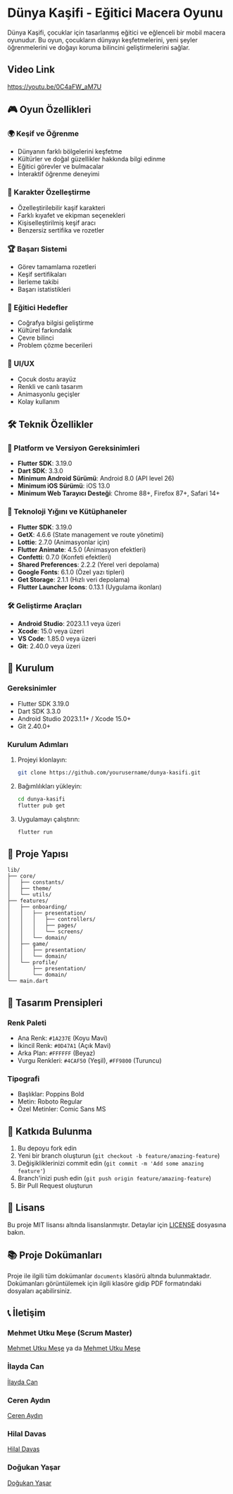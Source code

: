 # Dünya Kaşifi - Eğitici Macera Oyunu

Dünya Kaşifi, çocuklar için tasarlanmış eğitici ve eğlenceli bir mobil macera oyunudur. Bu oyun, çocukların dünyayı keşfetmelerini, yeni şeyler öğrenmelerini ve doğayı koruma bilincini geliştirmelerini sağlar.

## Video Link

https://youtu.be/0C4aFW_aM7U

## 🎮 Oyun Özellikleri

### 🌍 Keşif ve Öğrenme

- Dünyanın farklı bölgelerini keşfetme
- Kültürler ve doğal güzellikler hakkında bilgi edinme
- Eğitici görevler ve bulmacalar
- İnteraktif öğrenme deneyimi

### 🎨 Karakter Özelleştirme

- Özelleştirilebilir kaşif karakteri
- Farklı kıyafet ve ekipman seçenekleri
- Kişiselleştirilmiş keşif aracı
- Benzersiz sertifika ve rozetler

### 🏆 Başarı Sistemi

- Görev tamamlama rozetleri
- Keşif sertifikaları
- İlerleme takibi
- Başarı istatistikleri

### 🎯 Eğitici Hedefler

- Coğrafya bilgisi geliştirme
- Kültürel farkındalık
- Çevre bilinci
- Problem çözme becerileri

### 🎨 UI/UX

- Çocuk dostu arayüz
- Renkli ve canlı tasarım
- Animasyonlu geçişler
- Kolay kullanım

## 🛠️ Teknik Özellikler

### 📱 Platform ve Versiyon Gereksinimleri

- **Flutter SDK**: 3.19.0
- **Dart SDK**: 3.3.0
- **Minimum Android Sürümü**: Android 8.0 (API level 26)
- **Minimum iOS Sürümü**: iOS 13.0
- **Minimum Web Tarayıcı Desteği**: Chrome 88+, Firefox 87+, Safari 14+

### 🔧 Teknoloji Yığını ve Kütüphaneler

- **Flutter SDK**: 3.19.0
- **GetX**: 4.6.6 (State management ve route yönetimi)
- **Lottie**: 2.7.0 (Animasyonlar için)
- **Flutter Animate**: 4.5.0 (Animasyon efektleri)
- **Confetti**: 0.7.0 (Konfeti efektleri)
- **Shared Preferences**: 2.2.2 (Yerel veri depolama)
- **Google Fonts**: 6.1.0 (Özel yazı tipleri)
- **Get Storage**: 2.1.1 (Hızlı veri depolama)
- **Flutter Launcher Icons**: 0.13.1 (Uygulama ikonları)

### 🛠️ Geliştirme Araçları

- **Android Studio**: 2023.1.1 veya üzeri
- **Xcode**: 15.0 veya üzeri
- **VS Code**: 1.85.0 veya üzeri
- **Git**: 2.40.0 veya üzeri

## 🚀 Kurulum

### Gereksinimler

- Flutter SDK 3.19.0
- Dart SDK 3.3.0
- Android Studio 2023.1.1+ / Xcode 15.0+
- Git 2.40.0+

### Kurulum Adımları

1. Projeyi klonlayın:

   ```bash
   git clone https://github.com/yourusername/dunya-kasifi.git
   ```

2. Bağımlılıkları yükleyin:

   ```bash
   cd dunya-kasifi
   flutter pub get
   ```

3. Uygulamayı çalıştırın:
   ```bash
   flutter run
   ```

## 📁 Proje Yapısı

```
lib/
├── core/
│   ├── constants/
│   ├── theme/
│   └── utils/
├── features/
│   ├── onboarding/
│   │   ├── presentation/
│   │   │   ├── controllers/
│   │   │   ├── pages/
│   │   │   └── screens/
│   │   └── domain/
│   ├── game/
│   │   ├── presentation/
│   │   └── domain/
│   └── profile/
│       ├── presentation/
│       └── domain/
└── main.dart
```

## 🎨 Tasarım Prensipleri

### Renk Paleti

- Ana Renk: `#1A237E` (Koyu Mavi)
- İkincil Renk: `#0D47A1` (Açık Mavi)
- Arka Plan: `#FFFFFF` (Beyaz)
- Vurgu Renkleri: `#4CAF50` (Yeşil), `#FF9800` (Turuncu)

### Tipografi

- Başlıklar: Poppins Bold
- Metin: Roboto Regular
- Özel Metinler: Comic Sans MS

## 🤝 Katkıda Bulunma

1. Bu depoyu fork edin
2. Yeni bir branch oluşturun (`git checkout -b feature/amazing-feature`)
3. Değişikliklerinizi commit edin (`git commit -m 'Add some amazing feature'`)
4. Branch'inizi push edin (`git push origin feature/amazing-feature`)
5. Bir Pull Request oluşturun

## 📝 Lisans

Bu proje MIT lisansı altında lisanslanmıştır. Detaylar için [LICENSE](LICENSE) dosyasına bakın.

## 📚 Proje Dokümanları

Proje ile ilgili tüm dokümanlar `documents` klasörü altında bulunmaktadır. Dokümanları görüntülemek için ilgili klasöre gidip PDF formatındaki dosyaları açabilirsiniz.

## 📞 İletişim

### Mehmet Utku Meşe (Scrum Master)

[Mehmet Utku Meşe](215542015@firat.edu.tr) ya da [Mehmet Utku Meşe](utkumese.dev@gmail.com)

### İlayda Can

[İlayda Can](215541001@firat.edu.tr)

### Ceren Aydın

[Ceren Aydın](215541023@firat.edu.tr)

### Hilal Davas

[Hilal Davas](215541029@firat.edu.tr)

### Doğukan Yaşar

[Doğukan Yaşar](215541027@firat.edu.tr)
